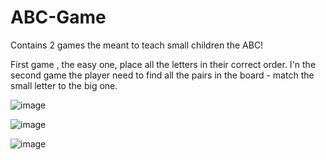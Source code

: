 # ABC-Game
Contains 2 games the meant to teach small children the ABC!

First game , the easy one, place all the letters in their correct order.
I'n the second game the player need to find all the pairs in the board - match the small letter to the big one.

![image](https://user-images.githubusercontent.com/88855154/161916622-10caf375-57fe-47b5-8407-cfd247ccfdef.png)

![image](https://user-images.githubusercontent.com/88855154/161916694-532612d2-55e2-42fa-b17a-0923d98d4df2.png)
  
 ![image](https://user-images.githubusercontent.com/88855154/161916762-7740aa89-f517-40a8-834a-29158a9c0d15.png)

